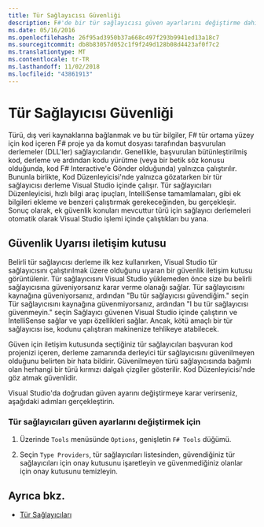 ```yaml
---
title: Tür Sağlayıcısı Güvenliği
description: F#'de bir tür sağlayıcısı güven ayarlarını değiştirme dahil olmak üzere, tür sağlayıcısı güvenliği hakkında bilgi edinin.
ms.date: 05/16/2016
ms.openlocfilehash: 26f95ad3950b37a668c497f293b9941ed13a18c7
ms.sourcegitcommit: db8b83057d052c1f9f249d128b08d4423af0f7c2
ms.translationtype: MT
ms.contentlocale: tr-TR
ms.lasthandoff: 11/02/2018
ms.locfileid: "43861913"
---
```

# <a name="type-provider-security"></a>Tür Sağlayıcısı Güvenliği

Türü, dış veri kaynaklarına bağlanmak ve bu tür bilgiler, F# tür ortama yüzey için kod içeren F# proje ya da komut dosyası tarafından başvurulan derlemeler (DLL'ler) sağlayıcılarıdır. Genellikle, başvurulan bütünleştirilmiş kod, derleme ve ardından kodu yürütme (veya bir betik söz konusu olduğunda, kod F# Interactive'e Gönder olduğunda) yalnızca çalıştırılır. Bununla birlikte, Kod Düzenleyicisi'nde yalnızca gözatarken bir tür sağlayıcısı derleme Visual Studio içinde çalışır. Tür sağlayıcıları Düzenleyicisi, hızlı bilgi araç ipuçları, IntelliSense tamamlamaları, gibi ek bilgileri ekleme ve benzeri çalıştırmak gerekeceğinden, bu gerçekleşir. Sonuç olarak, ek güvenlik konuları mevcuttur türü için sağlayıcı derlemeleri otomatik olarak Visual Studio işlemi içinde çalıştıkları bu yana.

## <a name="security-warning-dialog"></a>Güvenlik Uyarısı iletişim kutusu

Belirli tür sağlayıcısı derleme ilk kez kullanırken, Visual Studio tür sağlayıcısını çalıştırılmak üzere olduğunu uyaran bir güvenlik iletişim kutusu görüntülenir. Tür sağlayıcısını Visual Studio yüklemeden önce size bu belirli sağlayıcısına güveniyorsanız karar verme olanağı sağlar. Tür sağlayıcısını kaynağına güveniyorsanız, ardından "Bu tür sağlayıcısı güvendiğim." seçin Tür sağlayıcısını kaynağına güvenmiyorsanız, ardından "I bu tür sağlayıcısı güvenmeyin." seçin Sağlayıcı güvenen Visual Studio içinde çalıştırın ve IntelliSense sağlar ve yapı özellikleri sağlar. Ancak, kötü amaçlı bir tür sağlayıcısı ise, kodunu çalıştıran makinenize tehlikeye atabilecek.

Güven için iletişim kutusunda seçtiğiniz tür sağlayıcıları başvuran kod projenizi içeren, derleme zamanında derleyici tür sağlayıcısını güvenilmeyen olduğunu belirten bir hata bildirir. Güvenilmeyen türü sağlayıcısında bağımlı olan herhangi bir türü kırmızı dalgalı çizgiler gösterilir. Kod Düzenleyicisi'nde göz atmak güvenlidir.

Visual Studio'da doğrudan güven ayarını değiştirmeye karar verirseniz, aşağıdaki adımları gerçekleştirin.

### <a name="to-change-the-trust-settings-for-type-providers"></a>Tür sağlayıcıları güven ayarlarını değiştirmek için

1. Üzerinde `Tools` menüsünde `Options`, genişletin `F# Tools` düğümü.

2. Seçin `Type Providers`, tür sağlayıcıları listesinden, güvendiğiniz tür sağlayıcıları için onay kutusunu işaretleyin ve güvenmediğiniz olanlar için onay kutusunu temizleyin.

## <a name="see-also"></a>Ayrıca bkz.

- [Tür Sağlayıcıları](index.md)
